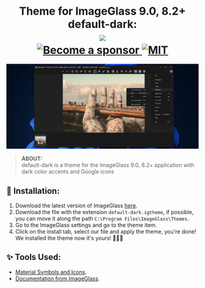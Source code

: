 <div align="center">
  <h1>
    Theme for ImageGlass 9.0, 8.2+ default-dark: <br>
     <a href="https://imageglass.org" target="_blank">
<img src="https://img.shields.io/badge/www-imageglass.org-0099BC.svg?maxAge=3600&color=%233097B8" height="20"> <br>
    <a href="https://github.com/sponsors/maatarashiii" target="_blank" title="Become a sponsor">
<img src="https://img.shields.io/badge/Github-@maatarashiii-24292e.svg?maxAge=3600&logo=github" height="20" alt="Become a sponsor">
</a>
       <a href="https://opensource.org/licenses/MIT" target="_blank" title="MIT">
<img src="https://img.shields.io/badge/License-MIT-brightgreen.svg" height="20" alt="MIT">
</a>
  </h1>
</div>

<img src="https://github.com/Maatarashiii/Default-Dark/blob/main/Resources Readme/preview.jpg?raw=true">

> **ABOUT:** <br>
> default-dark is a theme for the ImageGlass 9.0, 8.2+ application with dark color accents and Google icons

## 🚀 Installation:
1. Download the latest version of ImageGlass [here]([https://imageglass.org/spider](https://imageglass.org/release/imageglass-9-0-8-1208-48)).
1. Download the file with the extension `default-dark.igtheme`, if possible, you can move it along the path `C:\Program Files\ImageGlass\Themes`.
1. Go to the ImageGlass settings and go to the theme item.
1. Click on the install tab, select our file and apply the theme, you're done! We installed the theme now it's yours! 🎉🎉🎉

## ✨ Tools Used:
- [Material Symbols and Icons](https://fonts.google.com/icons). <br>
- [Documentation from ImageGlass](https://imageglass.org/docs/theme-pack).
